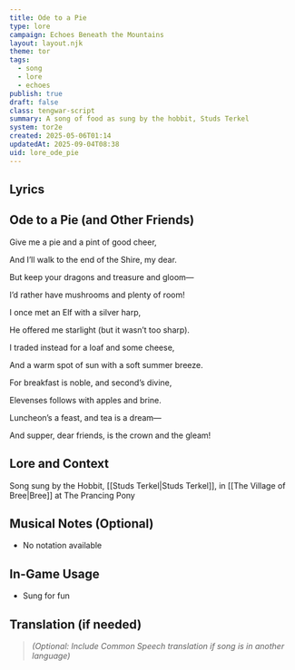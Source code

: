 ```yaml
---
title: Ode to a Pie
type: lore
campaign: Echoes Beneath the Mountains
layout: layout.njk
theme: tor
tags:
  - song
  - lore
  - echoes
publish: true
draft: false
class: tengwar-script
summary: A song of food as sung by the hobbit, Studs Terkel
system: tor2e
created: 2025-05-06T01:14
updatedAt: 2025-09-04T08:38
uid: lore_ode_pie
---
```


## Lyrics

## Ode to a Pie (and Other Friends)

<p class="dropcap">Give me a pie and a pint of good cheer,<p/>

And I’ll walk to the end of the Shire, my dear.

But keep your dragons and treasure and gloom—

I’d rather have mushrooms and plenty of room!

I once met an Elf with a silver harp,

He offered me starlight (but it wasn’t too sharp).

I traded instead for a loaf and some cheese,

And a warm spot of sun with a soft summer breeze.

For breakfast is noble, and second’s divine,

Elevenses follows with apples and brine.

Luncheon’s a feast, and tea is a dream—

And supper, dear friends, is the crown and the gleam!


## Lore and Context

Song sung by the Hobbit, [[Studs Terkel|Studs Terkel]], in [[The Village of Bree|Bree]] at The Prancing Pony

## Musical Notes (Optional)

- No notation available

## In-Game Usage

- Sung for fun

## Translation (if needed)

> *(Optional: Include Common Speech translation if song is in another language)*

